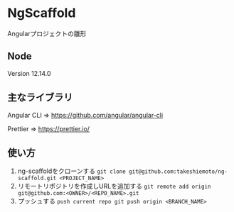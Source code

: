 # NgScaffold

Angularプロジェクトの雛形

## Node
Version 12.14.0

## 主なライブラリ
Angular CLI => https://github.com/angular/angular-cli

Prettier => https://prettier.io/

## 使い方

1. ng-scaffoldをクローンする `git clone git@github.com:takeshiemoto/ng-scaffold.git <PROJECT_NAME>`
2. リモートリポジトリを作成しURLを追加する `git remote add origin git@github.com:<OWNER>/<REPO_NAME>.git`
3. プッシュする `push current repo git push origin <BRANCH_NAME>`
